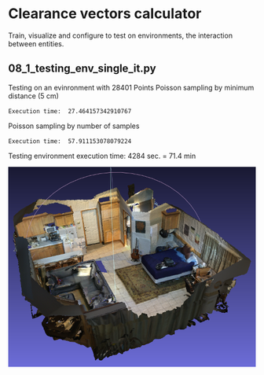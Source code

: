 # Clearance vectors calculator 
Train, visualize and configure to test on environments, the interaction between entities.








## 08_1_testing_env_single_it.py
Testing on an evinronment with 28401 Points
Poisson sampling by minimum distance (5 cm)
    
    Execution time:  27.464157342910767

Poisson sampling by number of samples
 
    Execution time:  57.911153078079224


Testing environment execution time:  4284 sec. = 71.4 min

![Alt text](docs/imgs/scene0000_00_vh_clean.png "")
